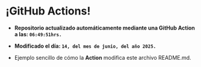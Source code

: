 # ¡GitHub Actions!
* **Repositorio actualizado automáticamente mediante una GitHub Action a las: `06:49:51hrs.`**
* **Modificado el día: `14, del mes de junio, del año 2025.`**

* Ejemplo sencillo de cómo la **Action** modifica este archivo README.md.
